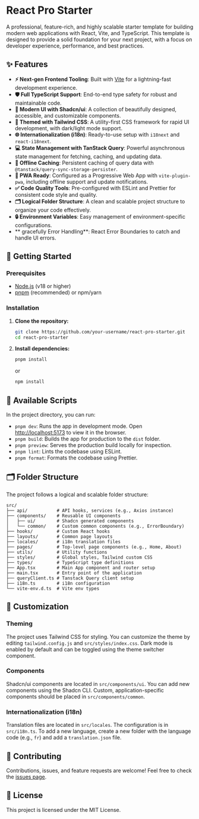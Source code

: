 # React Pro Starter

A professional, feature-rich, and highly scalable starter template for building modern web applications with React, Vite, and TypeScript. This template is designed to provide a solid foundation for your next project, with a focus on developer experience, performance, and best practices.

## ✨ Features

- **⚡️ Next-gen Frontend Tooling**: Built with [Vite](https://vitejs.dev/) for a lightning-fast development experience.
- **🛡️ Full TypeScript Support**: End-to-end type safety for robust and maintainable code.
- **🎨 Modern UI with Shadcn/ui**: A collection of beautifully designed, accessible, and customizable components.
- **💅 Themed with Tailwind CSS**: A utility-first CSS framework for rapid UI development, with dark/light mode support.
- **🌐 Internationalization (i18n)**: Ready-to-use setup with `i18next` and `react-i18next`.
- **💻 State Management with TanStack Query**: Powerful asynchronous state management for fetching, caching, and updating data.
- **💾 Offline Caching**: Persistent caching of query data with `@tanstack/query-sync-storage-persister`.
- **📱 PWA Ready**: Configured as a Progressive Web App with `vite-plugin-pwa`, including offline support and update notifications.
- **✅ Code Quality Tools**: Pre-configured with ESLint and Prettier for consistent code style and quality.
- **🗂️ Logical Folder Structure**: A clean and scalable project structure to organize your code effectively.
- **🔒 Environment Variables**: Easy management of environment-specific configurations.
- ** gracefully Error Handling**: React Error Boundaries to catch and handle UI errors.

## 🚀 Getting Started

### Prerequisites

- [Node.js](https://nodejs.org/en/) (v18 or higher)
- [pnpm](https://pnpm.io/installation) (recommended) or npm/yarn

### Installation

1.  **Clone the repository:**

    ```bash
    git clone https://github.com/your-username/react-pro-starter.git
    cd react-pro-starter
    ```

2.  **Install dependencies:**
    ```bash
    pnpm install
    ```
    or
    ```bash
    npm install
    ```

## 📜 Available Scripts

In the project directory, you can run:

- `pnpm dev`: Runs the app in development mode. Open [http://localhost:5173](http://localhost:5173) to view it in the browser.
- `pnpm build`: Builds the app for production to the `dist` folder.
- `pnpm preview`: Serves the production build locally for inspection.
- `pnpm lint`: Lints the codebase using ESLint.
- `pnpm format`: Formats the codebase using Prettier.

## 🗂️ Folder Structure

The project follows a logical and scalable folder structure:

```
src/
├── api/           # API hooks, services (e.g., Axios instance)
├── components/    # Reusable UI components
│   ├── ui/        # Shadcn generated components
│   └── common/    # Custom common components (e.g., ErrorBoundary)
├── hooks/         # Custom React hooks
├── layouts/       # Common page layouts
├── locales/       # i18n translation files
├── pages/         # Top-level page components (e.g., Home, About)
├── utils/         # Utility functions
├── styles/        # Global styles, Tailwind custom CSS
├── types/         # TypeScript type definitions
├── App.tsx        # Main App component and router setup
├── main.tsx       # Entry point of the application
├── queryClient.ts # Tanstack Query client setup
├── i18n.ts        # i18n configuration
└── vite-env.d.ts  # Vite env types
```

## 🎨 Customization

### Theming

The project uses Tailwind CSS for styling. You can customize the theme by editing `tailwind.config.js` and `src/styles/index.css`. Dark mode is enabled by default and can be toggled using the theme switcher component.

### Components

Shadcn/ui components are located in `src/components/ui`. You can add new components using the Shadcn CLI. Custom, application-specific components should be placed in `src/components/common`.

### Internationalization (i18n)

Translation files are located in `src/locales`. The configuration is in `src/i18n.ts`. To add a new language, create a new folder with the language code (e.g., `fr`) and add a `translation.json` file.

## 🤝 Contributing

Contributions, issues, and feature requests are welcome! Feel free to check the [issues page](https://github.com/BojanJ/react-pro-starter/issues).

## 📄 License

This project is licensed under the MIT License.
